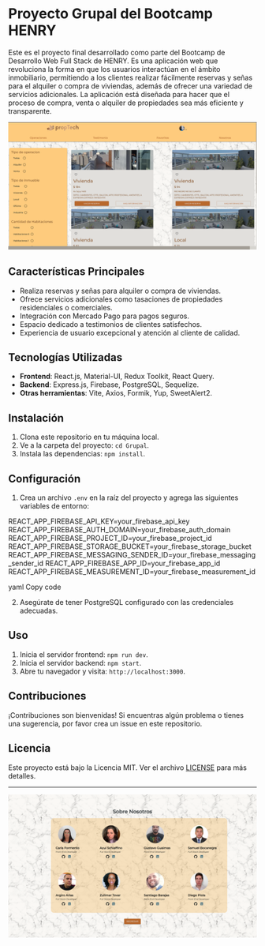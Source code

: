 # Proyecto Grupal del Bootcamp HENRY

Este es el proyecto final desarrollado como parte del Bootcamp de Desarrollo Web Full Stack de HENRY. Es una aplicación web que revoluciona la forma en que los usuarios interactúan en el ámbito inmobiliario, permitiendo a los clientes realizar fácilmente reservas y señas para el alquiler o compra de viviendas, además de ofrecer una variedad de servicios adicionales. La aplicación está diseñada para hacer que el proceso de compra, venta o alquiler de propiedades sea más eficiente y transparente.

![Alt text](image.png)

## Características Principales

- Realiza reservas y señas para alquiler o compra de viviendas.
- Ofrece servicios adicionales como tasaciones de propiedades residenciales o comerciales.
- Integración con Mercado Pago para pagos seguros.
- Espacio dedicado a testimonios de clientes satisfechos.
- Experiencia de usuario excepcional y atención al cliente de calidad.

## Tecnologías Utilizadas

- **Frontend**: React.js, Material-UI, Redux Toolkit, React Query.
- **Backend**: Express.js, Firebase, PostgreSQL, Sequelize.
- **Otras herramientas**: Vite, Axios, Formik, Yup, SweetAlert2.

## Instalación

1. Clona este repositorio en tu máquina local.
2. Ve a la carpeta del proyecto: `cd Grupal`.
3. Instala las dependencias: `npm install`.

## Configuración

1. Crea un archivo `.env` en la raíz del proyecto y agrega las siguientes variables de entorno:

REACT_APP_FIREBASE_API_KEY=your_firebase_api_key
REACT_APP_FIREBASE_AUTH_DOMAIN=your_firebase_auth_domain
REACT_APP_FIREBASE_PROJECT_ID=your_firebase_project_id
REACT_APP_FIREBASE_STORAGE_BUCKET=your_firebase_storage_bucket
REACT_APP_FIREBASE_MESSAGING_SENDER_ID=your_firebase_messaging_sender_id
REACT_APP_FIREBASE_APP_ID=your_firebase_app_id
REACT_APP_FIREBASE_MEASUREMENT_ID=your_firebase_measurement_id

yaml
Copy code

2. Asegúrate de tener PostgreSQL configurado con las credenciales adecuadas.

## Uso

1. Inicia el servidor frontend: `npm run dev`.
2. Inicia el servidor backend: `npm start`.
3. Abre tu navegador y visita: `http://localhost:3000`.

## Contribuciones

¡Contribuciones son bienvenidas! Si encuentras algún problema o tienes una sugerencia, por favor crea un issue en este repositorio.

## Licencia

Este proyecto está bajo la Licencia MIT. Ver el archivo [LICENSE](LICENSE) para más detalles.

---
![Alt text](image-1.png)